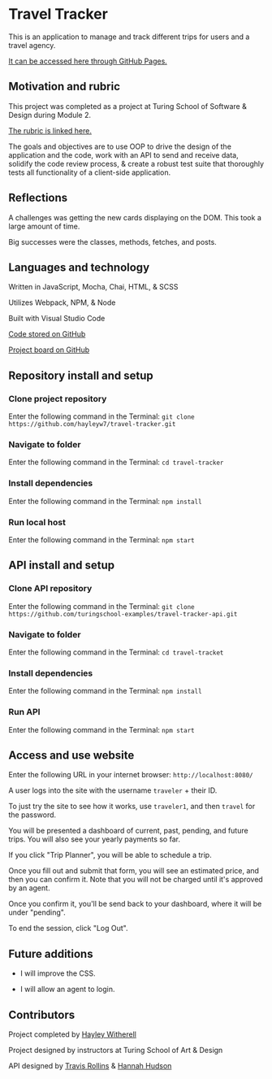 # Travel Tracker

This is an application to manage and track different trips for users and a travel agency.

[It can be accessed here through GitHub Pages.](https://hayleyw7.github.io/travel-tracker/dist/index.html)

## Motivation and rubric

This project was completed as a project at Turing School of Software & Design during Module 2.

[The rubric is linked here.](https://frontend.turing.edu/projects/travel-tracker.html)

The goals and objectives are to use OOP to drive the design of the application and the code, work with an API to send and receive data, solidify the code review process, & create a robust test suite that thoroughly tests all functionality of a client-side application.

## Reflections

A challenges was getting the new cards displaying on the DOM. This took a large amount of time.

Big successes were the classes, methods, fetches, and posts.

## Languages and technology

Written in JavaScript, Mocha, Chai, HTML, & SCSS

Utilizes Webpack, NPM, & Node

Built with Visual Studio Code

[Code stored on GitHub](https://github.com/hayleyw7/travel-tracker)

[Project board on GitHub](https://github.com/hayleyw7/travel-tracker/projects/1) 

## Repository install and setup

### Clone project repository

Enter the following command in the Terminal:
`git clone https://github.com/hayleyw7/travel-tracker.git`

### Navigate to folder

Enter the following command in the Terminal:
`cd travel-tracker`

### Install dependencies

Enter the following command in the Terminal:
`npm install`

### Run local host

Enter the following command in the Terminal:
`npm start`

## API install and setup

### Clone API repository

Enter the following command in the Terminal:
`git clone https://github.com/turingschool-examples/travel-tracker-api.git`

### Navigate to folder

Enter the following command in the Terminal:
`cd travel-tracket`

### Install dependencies

Enter the following command in the Terminal:
`npm install`

### Run API

Enter the following command in the Terminal:
`npm start`

## Access and use website

Enter the following URL in your internet browser:
`http://localhost:8080/`

A user logs into the site with the username `traveler` + their ID.

To just try the site to see how it works, use `traveler1`, and then `travel` for the password.

You will be presented a dashboard of current, past, pending, and future trips. You will also see your yearly payments so far.

If you click "Trip Planner", you will be able to schedule a trip.

Once you fill out and submit that form, you will see an estimated price, and then you can confirm it. Note that you will not be charged until it's approved by an agent.

Once you confirm it, you'll be send back to your dashboard, where it will be under "pending".

To end the session, click "Log Out".

<!-- ## GIF -->

<!-- ![travel-tracker gif](url.gif)  -->

## Future additions

* I will improve the CSS.

* I will allow an agent to login.

## Contributors

Project completed by [Hayley Witherell](https://github.com/hayleyw7)

Project designed by instructors at Turing School of Art & Design

API designed by [Travis Rollins](https://github.com/Kalikoze) & [Hannah Hudson](https://github.com/hannahhch)